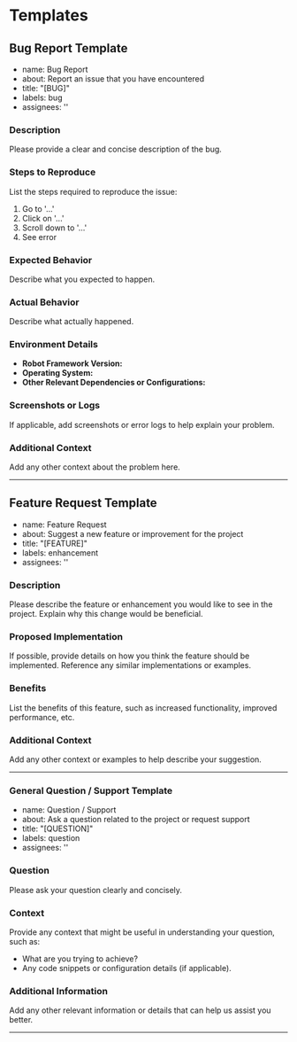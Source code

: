 # Templates

## Bug Report Template

- name: Bug Report
- about: Report an issue that you have encountered
- title: "[BUG]"
- labels: bug
- assignees: ''

### Description

Please provide a clear and concise description of the bug.

### Steps to Reproduce

List the steps required to reproduce the issue:

1. Go to '...'
2. Click on '...'
3. Scroll down to '...'
4. See error

### Expected Behavior

Describe what you expected to happen.

### Actual Behavior

Describe what actually happened.

### Environment Details

- **Robot Framework Version:**
- **Operating System:**
- **Other Relevant Dependencies or Configurations:**

### Screenshots or Logs

If applicable, add screenshots or error logs to help explain your problem.

### Additional Context

Add any other context about the problem here.

---

## Feature Request Template

- name: Feature Request
- about: Suggest a new feature or improvement for the project
- title: "[FEATURE]"
- labels: enhancement
- assignees: ''

### Description

Please describe the feature or enhancement you would like to see in the project. Explain why this change would be beneficial.

### Proposed Implementation

If possible, provide details on how you think the feature should be implemented. Reference any similar implementations or examples.

### Benefits

List the benefits of this feature, such as increased functionality, improved performance, etc.

### Additional Context

Add any other context or examples to help describe your suggestion.

---

### General Question / Support Template

- name: Question / Support
- about: Ask a question related to the project or request support
- title: "[QUESTION]"
- labels: question
- assignees: ''

### Question

Please ask your question clearly and concisely.

### Context

Provide any context that might be useful in understanding your question, such as:

- What are you trying to achieve?
- Any code snippets or configuration details (if applicable).

### Additional Information

Add any other relevant information or details that can help us assist you better.

---
